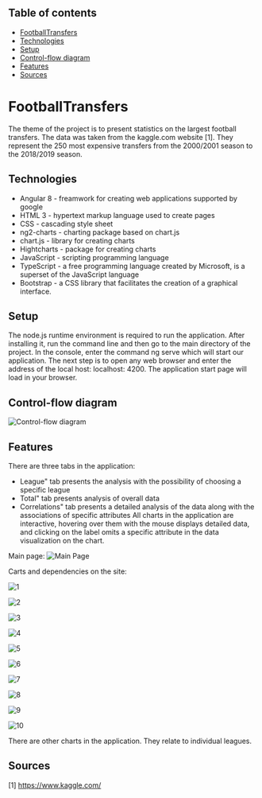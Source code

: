 ## Table of contents
* [FootballTransfers](#footballtransfers)
* [Technologies](#technologies)
* [Setup](#setup)
* [Control-flow diagram](#control-flow-diagram)
* [Features](#features)
* [Sources](#sources)


# FootballTransfers

The theme of the project is to present statistics on the largest football transfers. The data was taken from the kaggle.com website [1]. They represent the 250 most expensive transfers from the 2000/2001 season to the 2018/2019 season.

## Technologies

- Angular 8 - freamwork for creating web applications supported by google
- HTML 3 - hypertext markup language used to create pages
- CSS - cascading style sheet
- ng2-charts - charting package based on chart.js
- chart.js - library for creating charts
- Hightcharts - package for creating charts
- JavaScript  - scripting programming language
- TypeScript  - a free programming language created by Microsoft, is a superset of the JavaScript language
- Bootstrap - a CSS library that facilitates the creation of a graphical interface.

## Setup

The node.js runtime environment is required to run the application. After installing it, run the command line and then go to the main directory of the project. In the console, enter the command ng serve which will start our application. The next step is to open any web browser and enter the address of the local host: localhost: 4200. The application start page will load in your browser.

## Control-flow diagram
![Control-flow diagram](./image/przeplyw.png)



## Features

There are three tabs in the application:
- League" tab presents the analysis with the possibility of choosing a specific league
- Total" tab presents analysis of overall data
- Correlations" tab presents a detailed analysis of the data along with the associations of specific attributes
All charts in the application are interactive, hovering over them with the mouse displays detailed data, and clicking on the label omits a specific attribute in the data visualization on the chart.

Main page: 
![Main Page](./image/mainPage.png)


Carts and dependencies on the site:


![1](./image/1.png)

![2](./image/2.png)

![3](./image/3.png)

![4](./image/4.png)

![5](./image/5.png)

![6](./image/6.png)

![7](./image/7.png)

![8](./image/8.png)

![9](./image/9.png)

![10](./image/10.png)


There are other charts in the application. They relate to individual leagues.

## Sources

 [1] https://www.kaggle.com/
